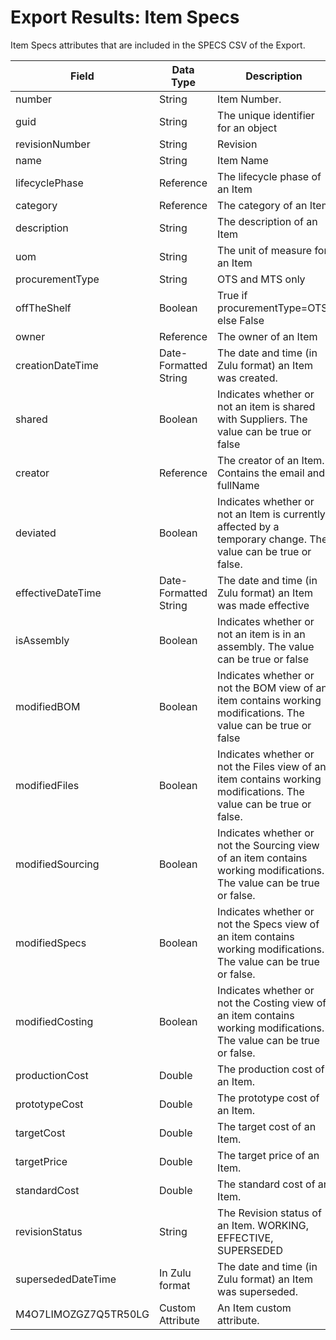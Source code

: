 # Export Results: Item Specs 
Item Specs attributes that are included in the SPECS CSV of the Export.


| Field<br> | Data Type<br> | Description<br> |
|  --- |  --- |  --- | 
| number<br> | String<br> | Item Number.<br> |
| guid<br> | String<br> | The unique identifier for an object<br> |
| revisionNumber<br> | String<br> | Revision<br> |
| name<br> | String<br> | Item Name<br> |
| lifecyclePhase<br> | Reference<br> | The lifecycle phase of an Item<br> |
| category<br> | Reference<br> | The category of an Item<br> |
| description<br> | String<br> | The description of an Item<br> |
| uom<br> | String<br> | The unit of measure for an Item<br> |
| procurementType<br> | String<br> | OTS and MTS only<br> |
| offTheShelf<br> | Boolean<br> | True if procurementType=OTS, else False<br> |
| owner<br> | Reference<br> | The owner of an Item<br> |
| creationDateTime<br> | Date-Formatted String<br> | The date and time \(in Zulu format\) an Item was created.<br> |
| shared<br> | Boolean<br> | Indicates whether or not an item is shared with Suppliers. The value can be true or false<br> |
| creator<br> | Reference<br> | The creator of an Item. Contains the email and fullName<br> |
| deviated<br> | Boolean<br> | Indicates whether or not an Item is currently affected by a temporary change. The value can be true or false.<br> |
| effectiveDateTime<br> | Date-Formatted String<br> | The date and time \(in Zulu format\) an Item was made effective<br> |
| isAssembly<br> | Boolean<br> | Indicates whether or not an item is in an assembly. The value can be true or false<br> |
| modifiedBOM<br> | Boolean<br> | Indicates whether or not the BOM view of an item contains working modifications. The value can be true or false<br> |
| modifiedFiles<br> | Boolean<br> | Indicates whether or not the Files view of an item contains working modifications. The value can be true or false.<br> |
| modifiedSourcing<br> | Boolean<br> | Indicates whether or not the Sourcing view of an item contains working modifications. The value can be true or false.<br> |
| modifiedSpecs<br> | Boolean<br> | Indicates whether or not the Specs view of an item contains working modifications. The value can be true or false.<br> |
| modifiedCosting<br> | Boolean<br> | Indicates whether or not the Costing view of an item contains working modifications. The value can be true or false.<br> |
| productionCost<br> | Double<br> | The production cost of an Item.<br> |
| prototypeCost<br> | Double<br> | The prototype cost of an Item.<br> |
| targetCost<br> | Double<br> | The target cost of an Item.<br> |
| targetPrice<br> | Double<br> | The target price of an Item.<br> |
| standardCost<br> | Double<br> | The standard cost of an Item.<br> |
| revisionStatus<br> | String<br> | The Revision status of an Item. WORKING, EFFECTIVE, SUPERSEDED<br> |
| supersededDateTime<br> | In Zulu format<br> | The date and time \(in Zulu format\) an Item was superseded.<br> |
| M4O7LIMOZGZ7Q5TR50LG<br> | Custom Attribute<br> | An Item custom attribute.<br> |

